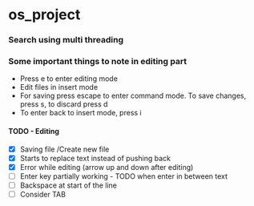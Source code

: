 # os_project

### Search using multi threading


### Some important things to note in editing part
* Press e to enter editing mode 
* Edit files in insert mode 
* For saving press escape to enter command mode. To save changes, press s, to discard press d
* To enter back to insert mode, press i


#### TODO - Editing
- [x] Saving file /Create new file
- [x] Starts to replace text instead of pushing back
- [x] Error while editing (arrow up and down after editing)
- [ ] Enter key partially working - TODO when enter in between text
- [ ] Backspace at start of the line
- [ ] Consider TAB
